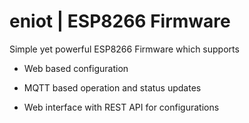 # eniot | ESP8266 Firmware

Simple yet powerful ESP8266 Firmware which supports

- Web based configuration

- MQTT based operation and status updates

- Web interface with REST API for configurations

